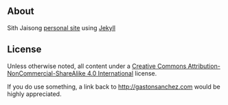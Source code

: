 ## About

Sith Jaisong [personal site](http://sjaisong.xyz) using [Jekyll](http://github.com/mojombo/jekyll)


## License

Unless otherwise noted, all content under a
[Creative Commons Attribution-NonCommercial-ShareAlike 4.0 International](http://creativecommons.org/licenses/by-nc-sa/4.0/)
license.

If you do use something, a link back to http://gastonsanchez.com would be highly appreciated.
